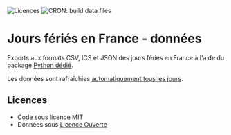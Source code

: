 ![Licences](https://img.shields.io/badge/Licences-MIT%2C%20Licence%20Ouverte-orange)
![CRON: build data files](https://github.com/AntoineAugusti/jours-feries-france-data/workflows/CRON:%20build%20data%20files/badge.svg)

# Jours fériés en France - données
Exports aux formats CSV, ICS et JSON des jours fériés en France à l'aide du package [Python dédié](https://github.com/etalab/jours-feries-france).

Les données sont rafraîchies [automatiquement tous les jours](https://github.com/etalab/jours-feries-france-data/actions).

## Licences
- Code sous licence MIT
- Données sous [Licence Ouverte](https://www.etalab.gouv.fr/licence-ouverte-open-licence)
